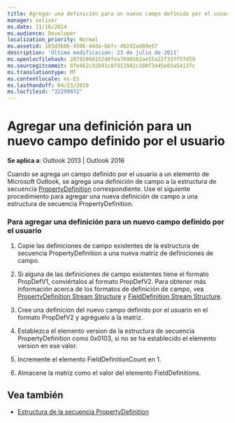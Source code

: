 ```yaml
---
title: Agregar una definición para un nuevo campo definido por el usuario
manager: soliver
ms.date: 11/16/2014
ms.audience: Developer
localization_priority: Normal
ms.assetid: 183d3b86-4506-44da-bbfc-d6242ad89e57
description: 'Última modificación: 23 de julio de 2011'
ms.openlocfilehash: 2879299d152d8fea7690162ae55a22f337f5fd59
ms.sourcegitcommit: 8fe462c32b91c87911942c188f3445e85a54137c
ms.translationtype: MT
ms.contentlocale: es-ES
ms.lasthandoff: 04/23/2019
ms.locfileid: "32299072"
---
```

# <a name="add-a-definition-for-a-new-user-defined-field"></a>Agregar una definición para un nuevo campo definido por el usuario
 
**Se aplica a**: Outlook 2013 | Outlook 2016 
  
Cuando se agrega un campo definido por el usuario a un elemento de Microsoft Outlook, se agrega una definición de campo a la estructura de secuencia [PropertyDefinition](propertydefinition-stream-structure.md) correspondiente. Use el siguiente procedimiento para agregar una nueva definición de campo a una estructura de secuencia PropertyDefinition. 
  
### <a name="to-add-a-definition-for-a-new-user-defined-field"></a>Para agregar una definición para un nuevo campo definido por el usuario

1. Copie las definiciones de campo existentes de la estructura de secuencia PropertyDefinition a una nueva matriz de definiciones de campo. 
    
2. Si alguna de las definiciones de campo existentes tiene el formato PropDefV1, conviértalos al formato PropDefV2. Para obtener más información acerca de los formatos de definición de campo, vea [PropertyDefinition Stream Structure](propertydefinition-stream-structure.md) y [FieldDefinition Stream Structure](fielddefinition-stream-structure.md).
    
3. Cree una definición del nuevo campo definido por el usuario en el formato PropDefV2 y agréguelo a la matriz.
    
4. Establezca el elemento version de la estructura de secuencia PropertyDefinition como 0x0103, si no se ha establecido el elemento version en ese valor.
    
5. Incremente el elemento FieldDefinitionCount en 1.
    
6. Almacene la matriz como el valor del elemento FieldDefinitions.
    
## <a name="see-also"></a>Vea también

- [Estructura de la secuencia PropertyDefinition](propertydefinition-stream-structure.md)

